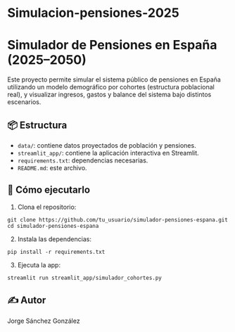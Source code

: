 # Simulacion-pensiones-2025
# Simulador de Pensiones en España (2025–2050)

Este proyecto permite simular el sistema público de pensiones en España utilizando un modelo demográfico por cohortes (estructura poblacional real), y visualizar ingresos, gastos y balance del sistema bajo distintos escenarios.

## 📦 Estructura

- `data/`: contiene datos proyectados de población y pensiones.
- `streamlit_app/`: contiene la aplicación interactiva en Streamlit.
- `requirements.txt`: dependencias necesarias.
- `README.md`: este archivo.

## 🚀 Cómo ejecutarlo

1. Clona el repositorio:
```
git clone https://github.com/tu_usuario/simulador-pensiones-espana.git
cd simulador-pensiones-espana
```

2. Instala las dependencias:
```
pip install -r requirements.txt
```

3. Ejecuta la app:
```
streamlit run streamlit_app/simulador_cohortes.py
```

## ✍️ Autor

Jorge Sánchez González 
